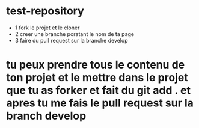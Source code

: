 # test-repository
- 1 fork le projet et le cloner
- 2 creer une branche poratant le nom de ta page 
- 3 faire du pull request sur la branche develop
# tu peux prendre tous le contenu de ton projet et le mettre dans le projet que tu as forker et fait du git add . et apres tu me fais le pull request sur la branch develop
